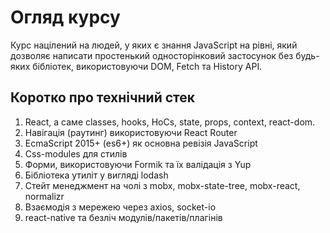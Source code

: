 # Огляд курсу

Курс націлений на людей, у яких є знання JavaScript на рівні, який дозволяє написати простенький односторінковий застосунок без будь-яких бібліотек, використовуючи DOM, Fetch та History API.

## Коротко про технічний стек

1. React, а саме classes, hooks, HoCs, state, props, context, react-dom.
2. Навігація (раутинг) використовуючи React Router
3. EcmaScript 2015+ (es6+) як основна ревізія JavaScript
4. Css-modules для стилів
5. Форми, використовуючи Formik та їх валідація з Yup
6. Бібліотека утиліт у вигляді lodash
7. Стейт менеджмент на чолі з mobx, mobx-state-tree, mobx-react, normalizr
8. Взаємодія з мережею через axios, socket-io
9. react-native та безліч модулів/пакетів/плагінів
